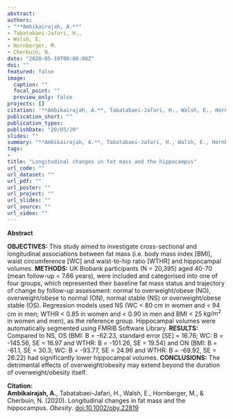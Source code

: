 ```yaml
---
abstract: 
authors:
- "**Ambikairajah, A.**"
- Tabatabaei-Jafari, H.,
- Walsh, E.
- Hornberger, M.
- Cherbuin, N.
date: "2020-05-19T00:00:00Z"
doi: ""
featured: false
image:
  caption: ""
  focal_point: ""
  preview_only: false
projects: []
citation: '**Ambikairajah, A.**, Tabatabaei-Jafari, H., Walsh, E., Hornberger, M., & Cherbuin, N. (2020). Longitudinal changes in fat mass and the hippocampus. *Obesity*. [doi:10.1002/oby.22819](https://onlinelibrary.wiley.com/doi/abs/10.1002/oby.22819)'
publication_short: ""
publication_types: 
publishDate: "20/05/20"
slides: ""
summary: "**Ambikairajah, A.**, Tabatabaei-Jafari, H., Walsh, E., Hornberger, M., & Cherbuin, N. (2020). Longitudinal changes in fat mass and the hippocampus. *Obesity*. [doi:10.1002/oby.22819](https://onlinelibrary.wiley.com/doi/abs/10.1002/oby.22819)"
tags:
- 
title: "Longitudinal changes in fat mass and the hippocampus"
url_code: ""
url_dataset: ""
url_pdf: ""
url_poster: ""
url_project: ""
url_slides: ""
url_source: ""
url_video: ""
---
```

**Abstract**   

**OBJECTIVES:** This study aimed to investigate cross-sectional and longitudinal associations between fat mass (i.e. body mass index [BMI], waist circumference [WC] and waist-to-hip ratio [WTHR] and hippocampal volumes.
**METHODS:** UK Biobank participants (N = 20,395) aged 40-70 (mean follow-up = 7.66 years), were included and categorised into one of four groups, which represented their baseline fat mass status and trajectory of change by follow-up assessment: normal to overweight/obese (NO), overweight/obese to normal (ON), normal stable (NS) or overweight/obese stable (OS).  Regression models used NS (WC < 80 cm in women and < 94 cm in men; WTHR < 0.85 in women and < 0.90 in men and BMI < 25 $kg/m^2$ in women and men), as the reference group. Hippocampal volumes were automatically segmented using FMRIB Software Library.
**RESULTS:** Compared to NS, OS (BMI: B = -62.23, standard error [SE] = 16.76; WC: B = -145.56, SE = 16.97 and WTHR: B = -101.26, SE = 19.54) and ON (BMI: B = -61.1, SE = 30.3; WC: B = -93.77, SE = 24.96 and WTHR: B = -69.92, SE = 26.22) had significantly lower hippocampal volumes. 
**CONCLUSIONS:** The detrimental effects of overweight/obesity may extend beyond the duration of overweight/obesity itself.   

**Citation:**    
**Ambikairajah, A.**, Tabatabaei-Jafari, H., Walsh, E., Hornberger, M., & Cherbuin, N. (2020). Longitudinal changes in fat mass and the hippocampus. *Obesity*. [doi:10.1002/oby.22819](https://onlinelibrary.wiley.com/doi/abs/10.1002/oby.22819)